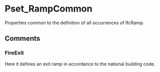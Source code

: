 # Pset_RampCommon

Properties common to the definition of all occurrences of IfcRamp.


## Comments

### FireExit

Here it defines an exit ramp in accordance to the national building code.

